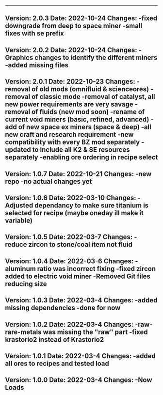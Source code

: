 ---------------------------------------------------------------------------------------------------
Version: 2.0.3
Date: 2022-10-24
  Changes:
	-fixed downgrade from deep to space miner
	-small fixes with se prefix
---------------------------------------------------------------------------------------------------
Version: 2.0.2
Date: 2022-10-24
  Changes:
	-Graphics changes to identify the different miners
	-added missing files
---------------------------------------------------------------------------------------------------
Version: 2.0.1
Date: 2022-10-23
  Changes:
	-removal of old mods (omnifluid & scienceores)
	-removal of classic mode
	-removal of catalyst, all new power requirements are very savage
	-removal of fluids (new mod soon)
	-rename of current void miners  (basic, refined, advanced)
	-add of new space ex miners (space & deep)
	-all new craft and research requirement
	-new compatibility with every BZ mod separately
	-updated to include all K2 & SE resources separately
	-enabling ore ordering in recipe select
---------------------------------------------------------------------------------------------------
Version: 1.0.7
Date: 2022-10-21
  Changes:
    -new repo 
    -no actual changes yet
---------------------------------------------------------------------------------------------------
Version: 1.0.6
Date: 2022-03-10
  Changes:
    -Adjusted dependancy to make sure titanium is selected for recipe (maybe oneday ill make it variable)
---------------------------------------------------------------------------------------------------
Version: 1.0.5
Date: 2022-03-7
  Changes:
    -reduce zircon to stone/coal item not fluid
---------------------------------------------------------------------------------------------------
Version: 1.0.4
Date: 2022-03-6
  Changes:
    -aluminum ratio was incorrect fixing
    -fixed zircon added to electric void miner
    -Removed Git files reducing size
---------------------------------------------------------------------------------------------------
Version: 1.0.3
Date: 2022-03-4
  Changes:
    -added missing dependencies
    -done for now
---------------------------------------------------------------------------------------------------
Version: 1.0.2
Date: 2022-03-4
  Changes:
    -raw-rare-metals was missing the "raw" part
    -fixed krastorio2 instead of Krastorio2
---------------------------------------------------------------------------------------------------
Version: 1.0.1
Date: 2022-03-4
  Changes:
    -added all ores to recipes and tested load
---------------------------------------------------------------------------------------------------
Version: 1.0.0
Date: 2022-03-4
  Changes:
    -Now Loads
---------------------------------------------------------------------------------------------------
